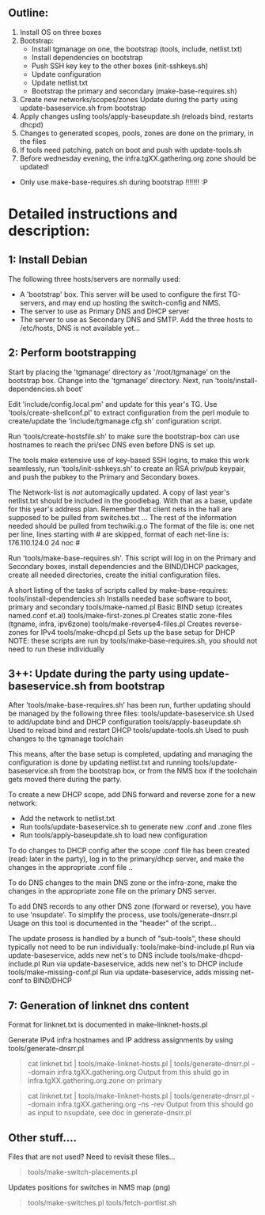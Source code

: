 Outline:
------------------------------------------------------------------

  1. Install OS on three boxes
  2. Bootstrap:
     * Install tgmanage on one, the bootstrap (tools, include, netlist.txt)
     * Install dependencies on bootstrap
     * Push SSH key key to the other boxes (init-sshkeys.sh)
     * Update configuration
     * Update netlist.txt
     * Bootstrap the primary and secondary (make-base-requires.sh)
  3. Create new networks/scopes/zones Update during the party using 
    update-baseservice.sh from bootstrap
  4. Apply changes usling tools/apply-baseupdate.sh (reloads bind, restarts dhcpd)
  5. Changes to generated scopes, pools, zones are done on the primary, in the files
  6. If tools need patching, patch on boot and push with update-tools.sh
  7. Before wednesday evening, the infra.tgXX.gathering.org zone should be updated!
  * Only use make-base-requires.sh during bootstrap !!!!!!! :P

Detailed instructions and description:
==================================================================
 
1: Install Debian
------------------------------------------------------------------

The following three hosts/servers are normally used:
 * A 'bootstrap' box. This server will be used to configure
   the first TG-servers, and may end up hosting the switch-config and NMS.
 * The server to use as Primary DNS and DHCP server
 * The server to use as Secondary DNS and SMTP.
Add the three hosts to /etc/hosts, DNS is not available yet...

2: Perform bootstrapping
------------------------------------------------------------------

Start by placing the 'tgmanage' directory as '/root/tgmanage' on the bootstrap
box.  Change into the 'tgmanage' directory. Next, run
'tools/install-dependencies.sh boot'


Edit 'include/config.local.pm' and update for this year's TG.  Use
'tools/create-shellconf.pl' to extract configuration from the perl module to
create/update the 'include/tgmanage.cfg.sh' configuration script.

Run 'tools/create-hostsfile.sh' to make sure the bootstrap-box can use
hostnames to reach the pri/sec DNS even before DNS is set up.

The tools make extensive use of key-based SSH logins, to make this work
seamlessly, run 'tools/init-sshkeys.sh' to create an RSA priv/pub keypair, and
push the pubkey to the Primary and Secondary boxes.


The Network-list is _not_ automagically updated. A copy of last year's
netlist.txt should be included in the goodiebag. With that as a base, update
for this year's address plan. Remember that client nets in the hall are
supposed to be pulled from switches.txt ...
The rest of the information needed should be pulled from techwiki.g.o The
format of the file is: one net per line, lines starting with # are skipped,
format of each net-line is:
176.110.124.0 24 noc
\# <network adress> <prefixlen> <network-name>


Run 'tools/make-base-requires.sh'. This script will log in on the Primary and
Secondary boxes, install dependencies and the BIND/DHCP packages, create all
needed directories, create the initial configuration files.

A short listing of the tasks of scripts called by make-base-requires:
tools/install-dependencies.sh	Installs needed base software to boot, primary and secondary
tools/make-named.pl		Basic BIND setup (creates named.conf et.al)
tools/make-first-zones.pl	Creates static zone-files (tgname, infra, ipv6zone)
tools/make-reverse4-files.pl	Creates reverse-zones for IPv4
tools/make-dhcpd.pl		Sets up the base setup for DHCP
NOTE: these scripts are run by tools/make-base-requires.sh, you should not need to
run these individually

3++: Update during the party using update-baseservice.sh from bootstrap
------------------------------------------------------------------

After 'tools/make-base-requires.sh' has been run, further updating should be
managed by the following three files:
tools/update-baseservice.sh	Used to add/update bind and DHCP configuration
tools/apply-baseupdate.sh	Used to reload bind and restart DHCP
tools/update-tools.sh		Used to push changes to the tgmanage toolchain

This means, after the base setup is completed, updating and managing the
configuration is done by updating netlist.txt and running tools/update-baseservice.sh
from the bootstrap box, or from the NMS box if the toolchain gets moved there during
the party. 

To create a new DHCP scope, add DNS forward and reverse zone for a new network:

  * Add the network to netlist.txt
  * Run tools/update-baseservice.sh to generate new .conf and .zone files
  * Run tools/apply-baseupdate.sh to load new configuration

To do changes to DHCP config after the scope .conf file has been created 
(read: later in the party), log in to the primary/dhcp server, and make 
the changes in the appropriate .conf file ..

To do DNS changes to the main DNS zone or the infra-zone, make the changes
in the appropriate zone file on the primary DNS server.

To add DNS records to any other DNS zone (forward or reverse), you have
to use 'nsupdate'. To simplify the process, use tools/generate-dnsrr.pl
Usage on this tool is documented in the "header" of the script...


The update prosess is handled by a bunch of "sub-tools", these should typically
not need to be run individually:
tools/make-bind-include.pl	Run via update-baseservice, adds new net's to DNS include
tools/make-dhcpd-include.pl	Run via update-baseservice, adds new net's to DHCP include
tools/make-missing-conf.pl	Run via update-baseservice, adds missing net-conf to BIND/DHCP


7: Generation of linknet dns content
------------------------------------------------------------------

Format for linknet.txt is documented in make-linknet-hosts.pl

Generate IPv4 infra hostnames and IP address assignments
by using tools/generate-dnsrr.pl

> cat linknet.txt | tools/make-linknet-hosts.pl | tools/generate-dnsrr.pl --domain infra.tgXX.gathering.org 
Output from this shuld go in infra.tgXX.gathering.org.zone on primary

> cat linknet.txt | tools/make-linknet-hosts.pl | tools/generate-dnsrr.pl --domain infra.tgXX.gathering.org -ns -rev
Output from this should go as input to nsupdate, see doc in generate-dnsrr.pl


Other stuff....
------------------------------------------------------------------
Files that are not used? Need to revisit these files...

>tools/make-switch-placements.pl

Updates positions for switches in NMS map (png)

> tools/make-switches.pl
> tools/fetch-portlist.sh

